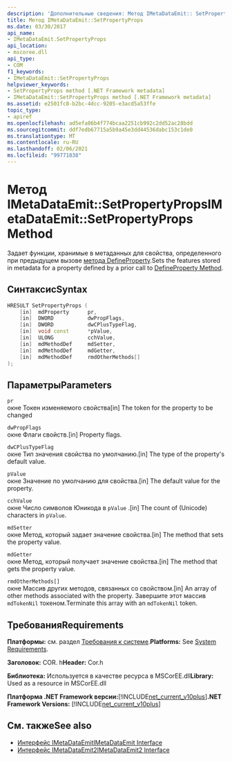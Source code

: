 ```yaml
---
description: 'Дополнительные сведения: Метод IMetaDataEmit:: SetPropertyProps'
title: Метод IMetaDataEmit::SetPropertyProps
ms.date: 03/30/2017
api_name:
- IMetaDataEmit.SetPropertyProps
api_location:
- mscoree.dll
api_type:
- COM
f1_keywords:
- IMetaDataEmit::SetPropertyProps
helpviewer_keywords:
- SetPropertyProps method [.NET Framework metadata]
- IMetaDataEmit::SetPropertyProps method [.NET Framework metadata]
ms.assetid: e2501fc8-b2bc-4dcc-9205-e3acd5a53ffe
topic_type:
- apiref
ms.openlocfilehash: ad5efa86b4f774bcaa2251cb992c2dd52ac28bdd
ms.sourcegitcommit: ddf7edb67715a5b9a45e3dd44536dabc153c1de0
ms.translationtype: MT
ms.contentlocale: ru-RU
ms.lasthandoff: 02/06/2021
ms.locfileid: "99771838"
---
```

# <a name="imetadataemitsetpropertyprops-method"></a><span data-ttu-id="b7982-103">Метод IMetaDataEmit::SetPropertyProps</span><span class="sxs-lookup"><span data-stu-id="b7982-103">IMetaDataEmit::SetPropertyProps Method</span></span>

<span data-ttu-id="b7982-104">Задает функции, хранимые в метаданных для свойства, определенного при предыдущем вызове [метода DefineProperty](imetadataemit-defineproperty-method.md).</span><span class="sxs-lookup"><span data-stu-id="b7982-104">Sets the features stored in metadata for a property defined by a prior call to [DefineProperty Method](imetadataemit-defineproperty-method.md).</span></span>  
  
## <a name="syntax"></a><span data-ttu-id="b7982-105">Синтаксис</span><span class="sxs-lookup"><span data-stu-id="b7982-105">Syntax</span></span>  
  
```cpp  
HRESULT SetPropertyProps (
    [in]  mdProperty      pr,
    [in]  DWORD           dwPropFlags,
    [in]  DWORD           dwCPlusTypeFlag,
    [in]  void const      *pValue,
    [in]  ULONG           cchValue,
    [in]  mdMethodDef     mdSetter,
    [in]  mdMethodDef     mdGetter,
    [in]  mdMethodDef     rmdOtherMethods[]
);  
```  
  
## <a name="parameters"></a><span data-ttu-id="b7982-106">Параметры</span><span class="sxs-lookup"><span data-stu-id="b7982-106">Parameters</span></span>  

 `pr`  
 <span data-ttu-id="b7982-107">окне Токен изменяемого свойства</span><span class="sxs-lookup"><span data-stu-id="b7982-107">[in] The token for the property to be changed</span></span>  
  
 `dwPropFlags`  
 <span data-ttu-id="b7982-108">окне Флаги свойств.</span><span class="sxs-lookup"><span data-stu-id="b7982-108">[in] Property flags.</span></span>  
  
 `dwCPlusTypeFlag`  
 <span data-ttu-id="b7982-109">окне Тип значения свойства по умолчанию.</span><span class="sxs-lookup"><span data-stu-id="b7982-109">[in] The type of the property's default value.</span></span>  
  
 `pValue`  
 <span data-ttu-id="b7982-110">окне Значение по умолчанию для свойства.</span><span class="sxs-lookup"><span data-stu-id="b7982-110">[in] The default value for the property.</span></span>  
  
 `cchValue`  
 <span data-ttu-id="b7982-111">окне Число символов Юникода в `pValue` .</span><span class="sxs-lookup"><span data-stu-id="b7982-111">[in] The count of (Unicode) characters in `pValue`.</span></span>  
  
 `mdSetter`  
 <span data-ttu-id="b7982-112">окне Метод, который задает значение свойства.</span><span class="sxs-lookup"><span data-stu-id="b7982-112">[in] The method that sets the property value.</span></span>  
  
 `mdGetter`  
 <span data-ttu-id="b7982-113">окне Метод, который получает значение свойства.</span><span class="sxs-lookup"><span data-stu-id="b7982-113">[in] The method that gets the property value.</span></span>  
  
 `rmdOtherMethods[]`  
 <span data-ttu-id="b7982-114">окне Массив других методов, связанных со свойством.</span><span class="sxs-lookup"><span data-stu-id="b7982-114">[in] An array of other methods associated with the property.</span></span> <span data-ttu-id="b7982-115">Завершите этот массив `mdTokenNil` токеном.</span><span class="sxs-lookup"><span data-stu-id="b7982-115">Terminate this array with an `mdTokenNil` token.</span></span>  
  
## <a name="requirements"></a><span data-ttu-id="b7982-116">Требования</span><span class="sxs-lookup"><span data-stu-id="b7982-116">Requirements</span></span>  

 <span data-ttu-id="b7982-117">**Платформы:** см. раздел [Требования к системе](../../get-started/system-requirements.md).</span><span class="sxs-lookup"><span data-stu-id="b7982-117">**Platforms:** See [System Requirements](../../get-started/system-requirements.md).</span></span>  
  
 <span data-ttu-id="b7982-118">**Заголовок:** COR. h</span><span class="sxs-lookup"><span data-stu-id="b7982-118">**Header:** Cor.h</span></span>  
  
 <span data-ttu-id="b7982-119">**Библиотека:** Используется в качестве ресурса в MSCorEE.dll</span><span class="sxs-lookup"><span data-stu-id="b7982-119">**Library:** Used as a resource in MSCorEE.dll</span></span>  
  
 <span data-ttu-id="b7982-120">**Платформа .NET Framework версии:**[!INCLUDE[net_current_v10plus](../../../../includes/net-current-v10plus-md.md)]</span><span class="sxs-lookup"><span data-stu-id="b7982-120">**.NET Framework Versions:** [!INCLUDE[net_current_v10plus](../../../../includes/net-current-v10plus-md.md)]</span></span>  
  
## <a name="see-also"></a><span data-ttu-id="b7982-121">См. также</span><span class="sxs-lookup"><span data-stu-id="b7982-121">See also</span></span>

- [<span data-ttu-id="b7982-122">Интерфейс IMetaDataEmit</span><span class="sxs-lookup"><span data-stu-id="b7982-122">IMetaDataEmit Interface</span></span>](imetadataemit-interface.md)
- [<span data-ttu-id="b7982-123">Интерфейс IMetaDataEmit2</span><span class="sxs-lookup"><span data-stu-id="b7982-123">IMetaDataEmit2 Interface</span></span>](imetadataemit2-interface.md)
